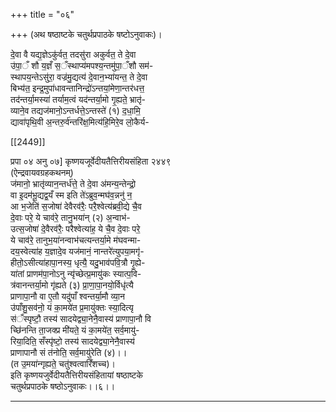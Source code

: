 +++
title = "०६"

+++
(अथ षष्ठाष्टके चतुर्थप्रपाठके षष्टोऽनुवाकः)।

दे॒वा वै यद्य॒ज्ञेऽकु॑र्वत॒ तदसु॑रा अकुर्वत॒ ते दे॒वा  
उ॑पा॒ँ शौ य॒ज्ञँ स॒ँस्थाप्य॑मपश्य॒न्तमु॑पा॒ँशौ सम॑-  
स्थापय॒न्तेऽसु॑रा॒ वज्र॑मु॒द्यत्य॑ दे॒वान॒भ्या॑यन्त॒ ते दे॒वा  
बिभ्य॑त॒ इन्द्र॒मुपा॑धावन्तानिन्द्रो॑ऽन्तयां॒मेणा॒न्तर॑धत्त॒  
तद॑न्तर्या॒मस्या॑ तर्याम॒त्वं यद॑न्तर्या॒मो गृ॒ह्यते॒ भ्रातृ॑-  
व्याने॒व तद्यज॑मानो॒ऽन्तर्धत्ते॒ऽन्तस्ते॑ (१) द॒धा॒मि॒  
द्यावा॑पृथि॒वी अ॒न्तरु॒र्व॑न्तरि॑क्ष॒मित्य॑हि॒मिरे॒व लो॒कैर्य-

[[2449]]

प्रपा ०४ अनु ०७] कृष्णयजूर्वेदीयतैत्तिरीयसंहिता २४४९  
(ऐन्द्रवायवग्रहकथनम्)  
ज॑मानो॒ भ्रातृ॑व्यान॒न्तर्ध॑त्ते॒ ते दे॒वा अ॑मन्य॒न्तेन्द्रो॒  
वा इ॒दम॑भू॒द्यद्व॒यँ स्म इति ते॑ऽब्रुव॒न्मघ॑व॒न्ननु॑ न॒  
आ भ॒जेति॑ स॒जोषा॑ देवैरव॑रैः॒ परै॒श्वेत्य॑ब्रवी॒द्ये चै॒व  
दे॒वाः परे॒ ये चाव॑रे॒ तानु॒भया॑न् (२) अ॒न्वाभ॑-  
उत्स॒जोषा॑ दे॒वैरव॑रैः॒ परैश्वेत्या॑ह॒ ये चै॒व दे॒वाः परे॒  
ये चाव॑रे॒ तानुभ॒या॑नन्वाभ॑चत्यन्तर्या॒मे म॑घवन्मा-  
दय॒स्वेत्या॑ह य॒ज्ञादे॒व यज॑मानं॒ नान्तरे॑त्युपया॒मगृ॑-  
हीतो॒ऽसीत्या॑हापा॒नस्य॒ धृत्यै॒ यदु॒भाव॑पवि॒त्रौ गृ॒ह्ये-  
या॑तां प्राणम॑पा॒नोऽनु न्यृ॑च्छेत्प्र॒मायु॑कः स्यात्प॒वि-  
त्र॑वानन्तर्या॒मो गृ॑ह्यते (३) प्रा॒णा॒पा॒नयो॒र्विधृ॑त्यै  
प्राणापा॒नौ वा ए॒तौ यदु॑पाँ श्वन्तर्या॒मौ व्या॒न  
उ॑पाँशु॒सव॑नो॒ यं का॒मये॑त प्र॒मायु॑क्तः स्या॒दित्यृ  
स॑ँस्पृष्टौ॒ तस्य॑ सादयेद्व्या॒नेनै॒वास्य॑ प्राणापा॒नौ वि  
च्छि॑नन्ति ता॒जक्प्र मी॑यते॒ यं का॒मये॑त॒ सर्व॒मायु॑-  
रिया॒दिति॒ सँस्पृ॑ष्टो॒ तस्य॑ सादयेद्व्या॒नेनै॒वास्य॑  
प्राणापानौ सं त॑नोति॒ सर्व॒मायु॑रेति (४)।।  
(त उ॒मया॑न्गृह्यते॒ चतु॑श्वत्वारिँशच्च)।  
इति कृष्णयजुर्वेदीयतैत्तिरीयसंहितायां षष्ठाष्टके  
चतुर्थप्रपाठके षष्ठोऽनुवाकः।।६।।  
___________
